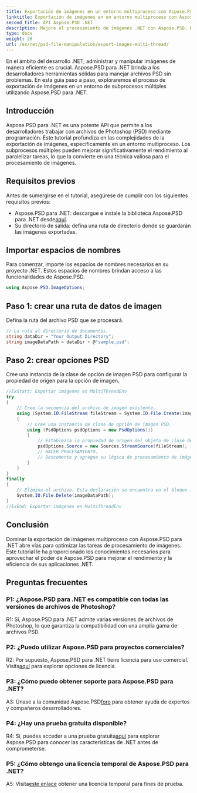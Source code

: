 ```yaml
---
title: Exportación de imágenes en un entorno multiproceso con Aspose.PSD para .NET
linktitle: Exportación de imágenes en un entorno multiproceso con Aspose.PSD para .NET
second_title: API Aspose.PSD .NET
description: Mejore el procesamiento de imágenes .NET con Aspose.PSD. Exporte imágenes en un entorno multiproceso. Aumente el rendimiento y la eficiencia sin esfuerzo.
type: docs
weight: 20
url: /es/net/psd-file-manipulation/export-images-multi-thread/
---
```

En el ámbito del desarrollo .NET, administrar y manipular imágenes de manera eficiente es crucial. Aspose.PSD para .NET brinda a los desarrolladores herramientas sólidas para manejar archivos PSD sin problemas. En esta guía paso a paso, exploraremos el proceso de exportación de imágenes en un entorno de subprocesos múltiples utilizando Aspose.PSD para .NET.
## Introducción
Aspose.PSD para .NET es una potente API que permite a los desarrolladores trabajar con archivos de Photoshop (PSD) mediante programación. Este tutorial profundiza en las complejidades de la exportación de imágenes, específicamente en un entorno multiproceso. Los subprocesos múltiples pueden mejorar significativamente el rendimiento al paralelizar tareas, lo que la convierte en una técnica valiosa para el procesamiento de imágenes.
## Requisitos previos
Antes de sumergirse en el tutorial, asegúrese de cumplir con los siguientes requisitos previos:
-  Aspose.PSD para .NET: descargue e instale la biblioteca Aspose.PSD para .NET desde[aquí](https://releases.aspose.com/psd/net/).
- Su directorio de salida: defina una ruta de directorio donde se guardarán las imágenes exportadas.
## Importar espacios de nombres
Para comenzar, importe los espacios de nombres necesarios en su proyecto .NET. Estos espacios de nombres brindan acceso a las funcionalidades de Aspose.PSD.
```csharp
using Aspose.PSD.ImageOptions;

```
## Paso 1: crear una ruta de datos de imagen
Defina la ruta del archivo PSD que se procesará.
```csharp
// La ruta al directorio de documentos.
string dataDir = "Your Output Directory";
string imageDataPath = dataDir + @"sample.psd";
```
## Paso 2: crear opciones PSD
Cree una instancia de la clase de opción de imagen PSD para configurar la propiedad de origen para la opción de imagen.
```csharp
//ExStart: Exportar imágenes en MultiThreadEnv
try
{
    // Cree la secuencia del archivo de imagen existente.
    using (System.IO.FileStream fileStream = System.IO.File.Create(imageDataPath))
    {
        // Cree una instancia de clase de opción de imagen PSD.
        using (PsdOptions psdOptions = new PsdOptions())
        {
            // Establezca la propiedad de origen del objeto de clase de opción de imagen.
            psdOptions.Source = new Sources.StreamSource(fileStream);
            // HACER PROCESAMIENTO.
            // Descomente y agregue su lógica de procesamiento de imágenes aquí.
        }
    }
}
finally
{
    // Elimina el archivo. Esta declaración se encuentra en el bloque final para garantizar la adecuada disposición de los recursos.
    System.IO.File.Delete(imageDataPath);
}
//ExEnd: Exportar imágenes en MultiThreadEnv
```
## Conclusión
Dominar la exportación de imágenes multiproceso con Aspose.PSD para .NET abre vías para optimizar las tareas de procesamiento de imágenes. Este tutorial le ha proporcionado los conocimientos necesarios para aprovechar el poder de Aspose.PSD para mejorar el rendimiento y la eficiencia de sus aplicaciones .NET.

## Preguntas frecuentes

### P1: ¿Aspose.PSD para .NET es compatible con todas las versiones de archivos de Photoshop?

R1: Sí, Aspose.PSD para .NET admite varias versiones de archivos de Photoshop, lo que garantiza la compatibilidad con una amplia gama de archivos PSD.

### P2: ¿Puedo utilizar Aspose.PSD para proyectos comerciales?

 R2: Por supuesto, Aspose.PSD para .NET tiene licencia para uso comercial. Visita[aquí](https://purchase.aspose.com/buy) para explorar opciones de licencia.

### P3: ¿Cómo puedo obtener soporte para Aspose.PSD para .NET?

 A3: Únase a la comunidad Aspose.PSD[foro](https://forum.aspose.com/c/psd/34) para obtener ayuda de expertos y compañeros desarrolladores.

### P4: ¿Hay una prueba gratuita disponible?

 R4: Sí, puedes acceder a una prueba gratuita[aquí](https://releases.aspose.com/) para explorar Aspose.PSD para conocer las características de .NET antes de comprometerse.

### P5: ¿Cómo obtengo una licencia temporal de Aspose.PSD para .NET?

 A5: Visita[este enlace](https://purchase.aspose.com/temporary-license/) obtener una licencia temporal para fines de prueba.